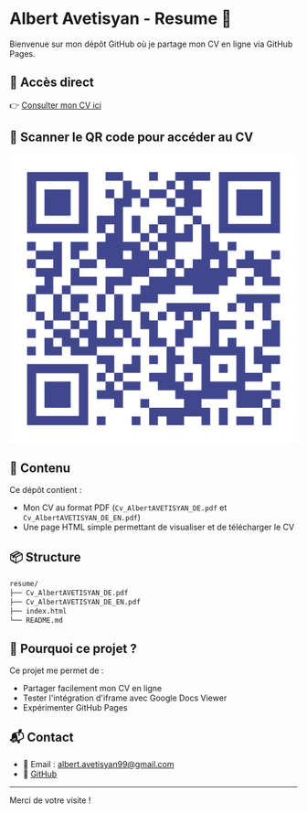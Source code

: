# Albert Avetisyan - Resume 📄

Bienvenue sur mon dépôt GitHub où je partage mon CV en ligne via GitHub Pages.

## 🔗 Accès direct

👉 [Consulter mon CV ici](https://aradjin.github.io/resume/)

## 📱 Scanner le QR code pour accéder au CV

![QR Code vers le CV](./qr-code.png)

## 📄 Contenu

Ce dépôt contient :

- Mon CV au format PDF (`Cv_AlbertAVETISYAN_DE.pdf` et `Cv_AlbertAVETISYAN_DE_EN.pdf`)
- Une page HTML simple permettant de visualiser et de télécharger le CV

## 📦 Structure

```plaintext
resume/
├── Cv_AlbertAVETISYAN_DE.pdf
├── Cv_AlbertAVETISYAN_DE_EN.pdf
├── index.html
└── README.md
```

## 📢 Pourquoi ce projet ?

Ce projet me permet de :

- Partager facilement mon CV en ligne
- Tester l'intégration d'iframe avec Google Docs Viewer
- Expérimenter GitHub Pages

## 📬 Contact

- 📧 Email : <albert.avetisyan99@gmail.com>
- 🔗 [GitHub](https://github.com/AlbertAvetisyan)

---

Merci de votre visite !

